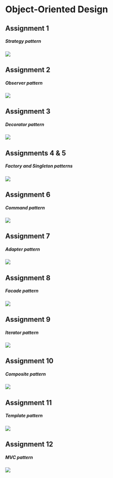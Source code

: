 # Object-Oriented Design

## Assignment 1
##### Strategy pattern
![](uml/Assignment1.png)

## Assignment 2
##### Observer pattern
![](uml/Assignment2.png)

## Assignment 3
##### Decorator pattern
![](uml/Assignment3.png)

## Assignments 4 & 5
##### Factory and Singleton patterns
![](uml/Assignment4_5.png)

## Assignment 6
##### Command pattern
![](uml/Assignment6.png)

## Assignment 7
##### Adapter pattern
![](uml/Assignment7.png)

## Assignment 8
##### Facade pattern
![](uml/Assignment8.png)

## Assignment 9
##### Iterator pattern
![](uml/Assignment9.png)

## Assignment 10
##### Composite pattern
![](uml/Assignment10.png)

## Assignment 11
##### Template pattern
![](uml/Assignment11.png)

## Assignment 12
##### MVC pattern
![](uml/Assignment12.png)
